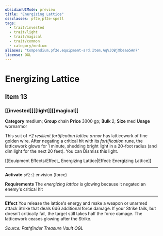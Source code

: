 ```yaml
---
obsidianUIMode: preview
title: "Energizing Lattice"
cssclasses: pf2e,pf2e-spell
tags:
  - trait/invested
  - trait/light
  - trait/magical
  - trait/common
  - category/medium
aliases: "Compendium.pf2e.equipment-srd.Item.AqVJOBjXbeao5An7"
license: OGL
---
```

# Energizing Lattice
## Item 13
### [[invested]][[light]][[magical]]

**Category** medium; **Group** chain
**Price** 3000 gp; 
**Bulk** 2; **Size** med
**Usage** wornarmor

This suit of _+2 resilient fortification lattice armor_ has latticework of fine golden wire. After negating a critical hit with its _fortification_ rune, the latticework glows for 1 minute, shedding bright light in a 20-foot radius (and dim light for the next 20 feet). You can Dismiss this light.

[[Equipment Effects/Effect_ Energizing Lattice|Effect: Energizing Lattice]]

* * *

**Activate** `pf2:2` envision (force)

**Requirements** The _energizing lattice_ is glowing because it negated an enemy's critical hit

* * *

**Effect** You release the lattice's energy and make a weapon or unarmed attack Strike that deals 6d6 additional force damage. If your Strike fails, but doesn't critically fail, the target still takes half the force damage. The latticework ceases glowing after the Strike.

*Source: Pathfinder Treasure Vault*
*OGL*
